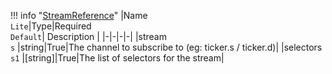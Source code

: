 !!! info "[StreamReference](/../../schemas/stream_reference)"
    |Name<br>`Lite`|Type|Required<br>`Default`| Description |
    |-|-|-|-|
    |stream<br>`s` |string|True|The channel to subscribe to (eg: ticker.s / ticker.d)|
    |selectors<br>`s1` |[string]|True|The list of selectors for the stream|
